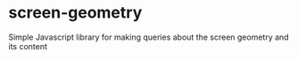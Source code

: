 # screen-geometry
Simple Javascript library for making queries about the screen geometry and its content
